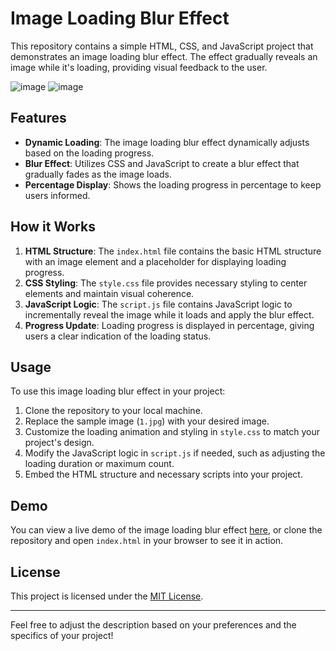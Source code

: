 # Image Loading Blur Effect

This repository contains a simple HTML, CSS, and JavaScript project that demonstrates an image loading blur effect. The effect gradually reveals an image while it's loading, providing visual feedback to the user.

![image](https://github.com/Vindulapahasarani/Image-Loading-Blur-Effect/assets/85609775/19fdd5d8-3eec-421d-b3fc-ce1583a56fdb)
![image](https://github.com/Vindulapahasarani/Image-Loading-Blur-Effect/assets/85609775/98279423-9707-4260-b7be-8fdc6429f225)


## Features

- **Dynamic Loading**: The image loading blur effect dynamically adjusts based on the loading progress.
- **Blur Effect**: Utilizes CSS and JavaScript to create a blur effect that gradually fades as the image loads.
- **Percentage Display**: Shows the loading progress in percentage to keep users informed.

## How it Works

1. **HTML Structure**: The `index.html` file contains the basic HTML structure with an image element and a placeholder for displaying loading progress.
2. **CSS Styling**: The `style.css` file provides necessary styling to center elements and maintain visual coherence.
3. **JavaScript Logic**: The `script.js` file contains JavaScript logic to incrementally reveal the image while it loads and apply the blur effect.
4. **Progress Update**: Loading progress is displayed in percentage, giving users a clear indication of the loading status.

## Usage

To use this image loading blur effect in your project:

1. Clone the repository to your local machine.
2. Replace the sample image (`1.jpg`) with your desired image.
3. Customize the loading animation and styling in `style.css` to match your project's design.
4. Modify the JavaScript logic in `script.js` if needed, such as adjusting the loading duration or maximum count.
5. Embed the HTML structure and necessary scripts into your project.

## Demo

You can view a live demo of the image loading blur effect [here](#), or clone the repository and open `index.html` in your browser to see it in action.

## License

This project is licensed under the [MIT License](LICENSE).

---

Feel free to adjust the description based on your preferences and the specifics of your project!
